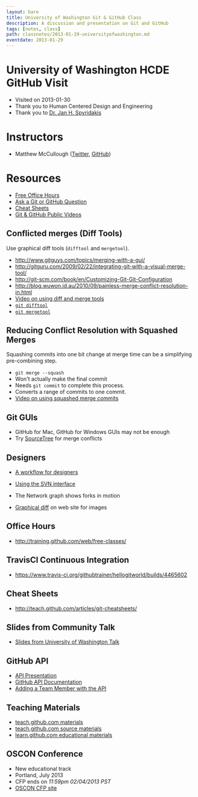 ```yaml
---
layout: bare
title: University of Washington Git & GitHub Class
description: A discussion and presentation on Git and GitHub
tags: [notes, class]
path: classnotes/2013-01-29-universityofwashington.md
eventdate: 2013-01-29
---
```


# University of Washington HCDE GitHub Visit
* Visited on 2013-01-30
* Thank you to Human Centered Design and Engineering
* Thank you to [Dr. Jan H. Spyridakis](http://www.hcde.uw.edu/jansp)

# Instructors
* Matthew McCullough ([Twitter](http://twitter.com/matthewmccull), [GitHub](https://github.com/matthewmccullough))

# Resources
* [Free Office Hours](http://training.github.com/web/free-classes/)
* [Ask a Git or GitHub Question](https://github.com/githubtraining/feedback)
* [Cheat Sheets](http://teach.github.com/articles/git-cheatsheets/)
* [Git & GitHub Public Videos](http://www.youtube.com/github)

## Conflicted merges (Diff Tools)
Use graphical diff tools (`difftool` and `mergetool`).

* http://www.gitguys.com/topics/merging-with-a-gui/
* http://gitguru.com/2009/02/22/integrating-git-with-a-visual-merge-tool/
* http://git-scm.com/book/en/Customizing-Git-Git-Configuration
* http://blog.wuwon.id.au/2010/09/painless-merge-conflict-resolution-in.html
* [Video on using diff and merge tools](https://www.youtube.com/watch?v=xfh13LcgqIU)
* [`git difftool`](http://git-scm.com/docs/git-difftool)
* [`git mergetool`](http://git-scm.com/docs/git-mergetool)

## Reducing Conflict Resolution with Squashed Merges
Squashing commits into one bit change at merge time can be a simplifying pre-combining step.

* `git merge --squash`
* Won't actually make the final commit
* Needs `git commit` to complete this process.
* Converts a range of commits to one commit.
* [Video on using squashed merge commits](https://www.youtube.com/watch?v=7FlR3qZV_h0)

## Git GUIs
* GitHub for Mac, GitHub for Windows GUIs may not be enough
* Try [SourceTree](http://www.sourcetreeapp.com) for merge conflicts

## Designers
* [A workflow for designers](http://blog.teamtreehouse.com/git-for-designers-part-1)
* [Using the SVN interface](https://github.com/blog/1178-collaborating-on-github-with-subversion)

* The Network graph shows forks in motion
* [Graphical diff](https://github.com/githubtrainer/hellogitworld/commit/7c0ffa9d88616972bb84befbec40a2212478149e) on web site for images

## Office Hours
* http://training.github.com/web/free-classes/

## TravisCI Continuous Integration
* https://www.travis-ci.org/githubtrainer/hellogitworld/builds/4465602

## Cheat Sheets
* http://teach.github.com/articles/git-cheatsheets/

## Slides from Community Talk
* [Slides from University of Washington Talk](https://speakerdeck.com/matthewmccullough/git-and-github-at-washington-university)

## GitHub API
* [API Presentation](http://teach.github.com/presentations/github-api.html)
* [GitHub API Documentation](http://developer.github.com)
* [Adding a Team Member with the API](http://developer.github.com/v3/orgs/teams/#add-team-member)

## Teaching Materials
* [teach.github.com materials](http://teach.github.com)
* [teach.github.com source materials](https://github.com/github/teach.github.com)
* [learn.github.com educational materials](http://learn.github.com)

## OSCON Conference
* New educational track
* Portland, July 2013
* CFP ends on _11:59pm 02/04/2013 PST_
* [OSCON CFP site](http://www.oscon.com/oscon2013/public/cfp/251)
